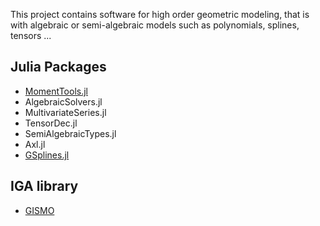 

This project contains software for high order geometric modeling, that is with algebraic or semi-algebraic models such as polynomials, splines, tensors ...

## Julia Packages

- [MomentTools.jl](https://algebraicgeometricmodeling.github.io/MomentTools.jl/)
- AlgebraicSolvers.jl
- MultivariateSeries.jl
- TensorDec.jl
- SemiAlgebraicTypes.jl
- Axl.jl
- [GSplines.jl](https://AlgebraicGeometricModeling.github.io/GSplines.jl/)

## IGA library

- [GISMO](https://gismo.github.io/)
